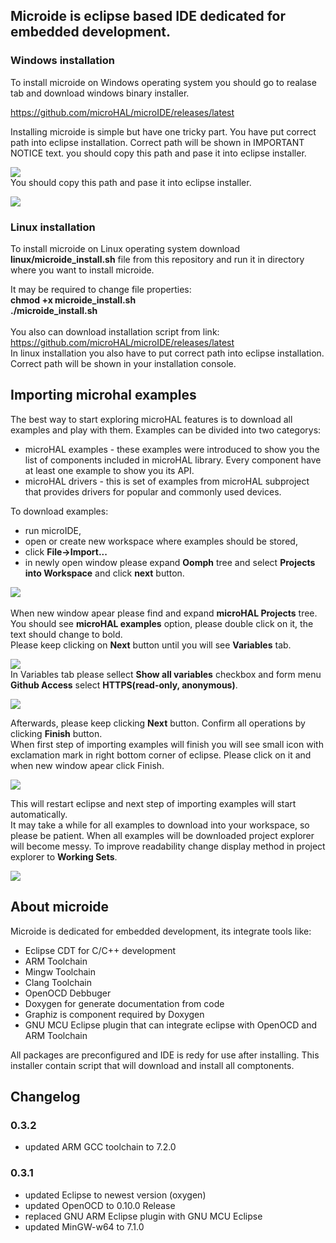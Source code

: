 ## Microide is eclipse based IDE dedicated for embedded development.

### Windows installation
To install microide on Windows operating system you should go to realase tab and download windows binary installer.

https://github.com/microHAL/microIDE/releases/latest

Installing microide is simple but have one tricky part. You have put correct path into eclipse installation. Correct path will be shown in IMPORTANT NOTICE text. you should copy this path and pase it into eclipse installer.

![](images/microide_installer_important_notice.png)
</br>
You should copy this path and pase it into eclipse installer.

![](images/microide_installer_set_eclipse_installation_directory.png)

### Linux installation
To install microide on Linux operating system download <b>linux/microide_install.sh</b> file from this repository and run it in directory where you want to install microide.

It may be required to change file properties:</br>
<b>chmod +x microide_install.sh</br>
./microide_install.sh</b></br>
</br>
You also can download installation script from link: https://github.com/microHAL/microIDE/releases/latest</br>
In linux installation you also have to put correct path into eclipse installation. Correct path will be shown in your installation console. 

## Importing microhal examples
The best way to start exploring microHAL features is to download all examples and play with them. Examples can be divided into two categorys:
- microHAL examples - these examples were introduced to show you the list of components included in microHAL library. Every component have at least one example to show you its API.
- microHAL drivers - this is set of examples from microHAL subproject that provides drivers for popular and commonly used devices.

To download examples:
- run microIDE,
- open or create new workspace where examples should be stored,
- click <b>File->Import...</b>
- in newly open window please expand <b>Oomph</b> tree and select <b>Projects into Workspace</b> and click <b>next</b> button.

![](images/eclipse_file_import_wizard_oomph.png)
</br>
</br>
When new window apear please find and expand <b>microHAL Projects</b> tree. You should see <b>microHAL examples</b> option, please double click on it, the text should change to bold.</br>
Please keep clicking on <b>Next</b> button until you will see <b>Variables</b> tab. 

![](images/eclipse_file_import_oomph_microHALProjects_examples.png)
</br>
In Variables tab please sellect <b>Show all variables</b> checkbox and form menu <b>Github Access</b> select <b>HTTPS(read-only, anonymous)</b>.

![](images/eclipse_file_import_github_settings_show_options.png)

Afterwards, please keep clicking <b>Next</b> button. Confirm all operations by clicking <b>Finish</b> button.</br>
When first step of importing examples will finish you will see small icon with exclamation mark in right bottom corner of eclipse. Please click on it and when new window apear click Finish.

![](images/eclipse_file_import_restart_required.png)</br>

This will restart eclipse and next step of importing examples will start automatically.
</br>
It may take a while for all examples to download into your workspace, so please be patient. When all examples will be downloaded project explorer will become messy. To improve readability change display method in project explorer to <b>Working Sets</b>.

![](images/eclipse_projectExplorer_topLevelElements_workingSets.png)</br>

## About microide
Microide is dedicated for embedded development, its integrate tools like:
 - Eclipse CDT for C/C++ development
 - ARM Toolchain
 - Mingw Toolchain
 - Clang Toolchain
 - OpenOCD Debbuger
 - Doxygen for generate documentation from code
 - Graphiz is component required by Doxygen
 - GNU MCU Eclipse plugin that can integrate eclipse with OpenOCD and ARM Toolchain
 
All packages are preconfigured and IDE is redy for use after installing. This installer contain script that will download and install all comptonents.

## Changelog

### 0.3.2
- updated ARM GCC toolchain to 7.2.0

### 0.3.1
- updated Eclipse to newest version (oxygen)
- updated OpenOCD to 0.10.0 Release 
- replaced GNU ARM Eclipse plugin with GNU MCU Eclipse
- updated MinGW-w64 to 7.1.0
